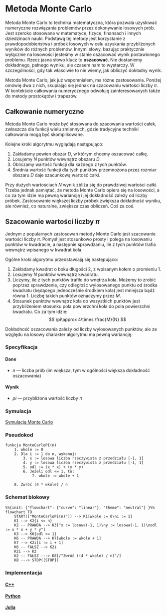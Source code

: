 # Metoda Monte Carlo

Metoda Monte Carlo to technika matematyczna, która pozwala uzyskiwać numeryczne rozwiązania problemów przez dokonywanie losowych prób. Jest szeroko stosowana w matematyce, fizyce, finansach i innych dziedzinach nauki. Podstawą tej metody jest korzystanie z prawdopodobieństwa i próbek losowych w celu uzyskania przybliżonych wyników do różnych problemów. Innymi słowy, bazując praktycznie wyłącznie na losowości jesteśmy w stanie oszacować wynik postawionego problemu. Rzecz jasna słowo klucz to **oszacować**. Nie dostaniemy dokładnego, pełnego wyniku, ale czasem nam to wystarczy. W szczególności, gdy tak właściwie to nie wiemy, jak obliczyć dokładny wynik.

Metoda Monte Carlo, jak już wspomniałem, ma różne zastosowania. Poniżej omówię dwa z nich, skupiając się jednak na szacowaniu wartości liczby $\pi$. W kontekście całkowania numerycznego odwołuję zainteresowanych także do metody prostokątów i trapezów.

## Całkowanie numeryczne

Metoda Monte Carlo może być stosowana do szacowania wartości całek, zwłaszcza dla funkcji wielu zmiennych, gdzie tradycyjne techniki całkowania mogą być skomplikowane.

Kolejne kroki algorytmu wyglądają następująco:

1. Zakładamy pewien obszar $D$, w którym chcemy oszacować całkę.
2. Losujemy $N$ punktów wewnątrz obszaru $D$.
3. Obliczamy wartość funkcji dla każdego z tych punktów.
4. Średnia wartość funkcji dla tych punktów przemnożona przez rozmiar obszaru $D$ daje szacunkową wartość całki.

Przy dużych wartościach $N$ wynik zbliża się do prawdziwej wartości całki. Trzeba jednak pamiętać, że metoda Monte Carlo opiera się na losowości, a co za tym idzie ma pewną wariancję i jej dokładność zależy od liczby próbek. Zastosowanie większej liczby próbek zwiększa dokładność wyniku, ale również, co naturalne, zwiększa czas obliczeń. Coś za coś.

## Szacowanie wartości liczby $\pi$

Jednym z popularnych zastosowań metody Monte Carlo jest szacowanie wartości liczby $\pi$. Pomysł jest stosunkowo prosty i polega na losowaniu punktów w kwadracie, a następnie sprawdzaniu, ile z tych punktów trafia wewnątrz wpisanego w kwadrat koła.

Ogólne kroki algorytmu przedstawiają się następująco:

1. Zakładamy kwadrat o boku długości $2$, z wpisanym kołem o promieniu $1$.
2. Losujemy $N$ punktów wewnątrz kwadratu.
3. Liczymy, ile z tych punktów trafiło do wnętrza koła. Możemy to zrobić poprzez sprawdzenie, czy odległość wylosowanego punktu od środka kwadratu (będącego jednocześnie środkiem koła) jest mniejsza bądź równa $1$. Liczbę takich punktów oznaczymy przez $M$.
4. Stosunek punktów wewnątrz koła do wszystkich punktów jest przybliżeniem stosunku pola powierzchni koła do pola powierzchni kwadratu. Co za tym idzie:
   $$
   \pi\approx 4\times \frac{M}{N}
   $$

Dokładność oszacowania zależy od liczby wylosowanych punktów, ale ze względu na losowy charakter algorytmu ma pewną wariancję.

### Specyfikacja

#### Dane

* $n$ — liczba prób (im większa, tym w ogólności większa dokładność oszacowania)

#### Wynik

* $pi$ — przybliżona wartość liczby $\pi$

### Symulacja

[Symulacja Monte Carlo](https://academo.org/demos/estimating-pi-monte-carlo/)

### Pseudokod

```
funkcja MonteCarloPI(n)
    1. wkole := 0
    2. Dla i := 1 do n, wykonuj:
        3. x := losowa liczba rzeczywista z przedziału [-1, 1]
        4. y := losowa liczba rzeczywista z przedziału [-1, 1]
        5. odl := (x * x) + (y * y)
        6. Jeżeli odl <= 1, to:
            7. wkole := wkole + 1
    
    8. Zwróć (4 * wkole) / n
```

### Schemat blokowy

```mermaid
%%{init: {"flowchart": {"curve": "linear"}, "theme": "neutral"} }%%
flowchart TD
	START(["MonteCarloPi(n)"]) --> K1[wkole := 0\ni := 1]
	K1 --> K2{i <= n}
	K2 -- PRAWDA --> K3["x := losowa(-1, 1)\ny := losowa(-1, 1)\nodl := x * x + y * y"]
	K3 --> K6{odl <= 1}
	K6 -- PRAWDA --> K7[wkole := wkole + 1]
	K7 --> K2i[i := i + 1]
	K6 -- FAŁSZ --> K2i
	K2i --> K2
	K2 -- FAŁSZ ---> K8[/"Zwróć ((4 * wkole) / n)"/]
	K8 ---> STOP([STOP])
```

### Implementacja

#### [C++](../../programming/c++/algorithms/numerical-methods/monte-carlo.md)

#### [Python](../../programming/python/algorithms/numerical-methods/monte-carlo.md)

#### [Julia](../../programming/julia/algorithms/numerical-methods/monte-carlo.md)
